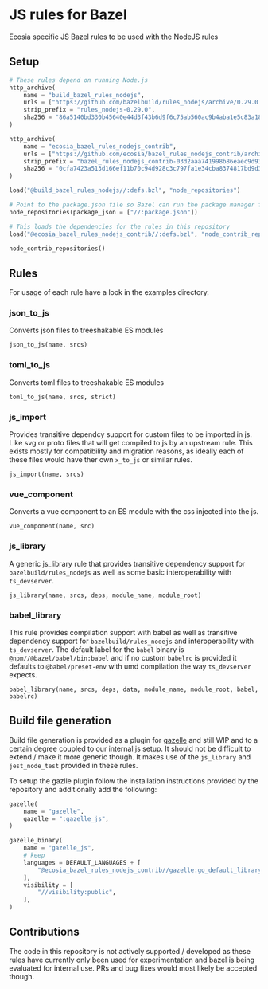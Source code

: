 # JS rules for Bazel
Ecosia specific JS Bazel rules to be used with the NodeJS rules

## Setup

```py
# These rules depend on running Node.js
http_archive(
    name = "build_bazel_rules_nodejs",
    urls = ["https://github.com/bazelbuild/rules_nodejs/archive/0.29.0.tar.gz"],
    strip_prefix = "rules_nodejs-0.29.0",
    sha256 = "86a5140bd330b45640e44d3f43b6d9f6c75ab560ac9b4aba1e5c83a18e3ee6b1",
)

http_archive(
    name = "ecosia_bazel_rules_nodejs_contrib",
    urls = ["https://github.com/ecosia/bazel_rules_nodejs_contrib/archive/03d2aaa741998b86eaec9d9339e9e70f6b2814c8.tar.gz"],
    strip_prefix = "bazel_rules_nodejs_contrib-03d2aaa741998b86eaec9d9339e9e70f6b2814c8",
    sha256 = "0cfa7423a513d166ef11b70c94d928c3c797fa1e34cba8374817bd9d3781e66d",
)

load("@build_bazel_rules_nodejs//:defs.bzl", "node_repositories")

# Point to the package.json file so Bazel can run the package manager for you.
node_repositories(package_json = ["//:package.json"])

# This loads the dependencies for the rules in this repository
load("@ecosia_bazel_rules_nodejs_contrib//:defs.bzl", "node_contrib_repositories")

node_contrib_repositories()
```

## Rules

For usage of each rule have a look in the examples directory.

### json_to_js

Converts json files to treeshakable ES modules

`json_to_js(name, srcs)`

### toml_to_js

Converts toml files to treeshakable ES modules

`toml_to_js(name, srcs, strict)`

### js_import

Provides transitive dependcy support for custom files to be imported in js. Like svg or proto files that will get compiled to js by an upstream rule. This exists mostly for compatibility and migration reasons, as ideally each of these files would have ther own `x_to_js` or similar rules.

`js_import(name, srcs)`

### vue_component

Converts a vue component to an ES module with the css injected into the js.

`vue_component(name, src)`

### js_library

A generic js_library rule that provides transitive dependency support for `bazelbuild/rules_nodejs` as well as some basic interoperability with `ts_devserver`.

`js_library(name, srcs, deps, module_name, module_root)`

### babel_library

This rule provides compilation support with babel as well as transitive dependency support for `bazelbuild/rules_nodejs` and interoperability with `ts_devserver`.  The default label for the `babel` binary is `@npm//@bazel/babel/bin:babel` and if no custom `babelrc` is provided it defaults to `@babel/preset-env` with umd compilation the way `ts_devserver` expects.

`babel_library(name, srcs, deps, data, module_name, module_root, babel, babelrc)`

## Build file generation

Build file generation is provided as a plugin for [gazelle](https://github.com/bazelbuild/bazel-gazelle) and still WIP and to a certain degree coupled to our internal js setup. It should not be difficult to extend / make it more generic though. It makes use of the `js_library` and `jest_node_test` provided in these rules.

To setup the gazlle plugin follow the installation instructions provided by the repository and additionally add the following:

```py
gazelle(
    name = "gazelle",
    gazelle = ":gazelle_js",
)

gazelle_binary(
    name = "gazelle_js",
    # keep
    languages = DEFAULT_LANGUAGES + [
        "@ecosia_bazel_rules_nodejs_contrib//gazelle:go_default_library",
    ],
    visibility = [
        "//visibility:public",
    ],
)
```

## Contributions

The code in this repository is not actively supported / developed as these rules have currently only been used for experimentation and bazel is being evaluated for internal use. PRs and bug fixes would most likely be accepted though.

